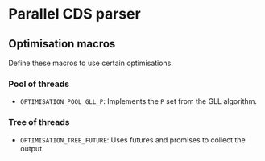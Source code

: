 # Parallel CDS parser


## Optimisation macros
Define these macros to use certain optimisations.
### Pool of threads
- `OPTIMISATION_POOL_GLL_P`: Implements the `P` set from the GLL algorithm.

### Tree of threads
- `OPTIMISATION_TREE_FUTURE`: Uses futures and promises to collect the output.
